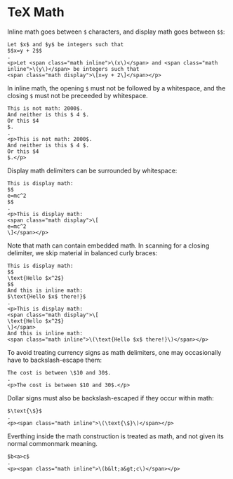 # TeX Math

Inline math goes between `$` characters, and display math
goes between `$$`:

```````````````````````````````` example
Let $x$ and $y$ be integers such that
$$x=y + 2$$
.
<p>Let <span class="math inline">\(x\)</span> and <span class="math inline">\(y\)</span> be integers such that
<span class="math display">\[x=y + 2\]</span></p>
````````````````````````````````

In inline math, the opening `$` must not be followed by
a whitespace, and the closing `$` must not be
preceeded by whitespace.

```````````````````````````````` example
This is not math: 2000$.
And neither is this $ 4 $.
Or this $4
$.
.
<p>This is not math: 2000$.
And neither is this $ 4 $.
Or this $4
$.</p>
````````````````````````````````

Display math delimiters can be surrounded by whitespace:

```````````````````````````````` example
This is display math:
$$
e=mc^2
$$
.
<p>This is display math:
<span class="math display">\[
e=mc^2
\]</span></p>
````````````````````````````````

Note that math can contain embedded math.  In scanning
for a closing delimiter, we skip material in balanced
curly braces:

```````````````````````````````` example
This is display math:
$$
\text{Hello $x^2$}
$$
And this is inline math:
$\text{Hello $x$ there!}$
.
<p>This is display math:
<span class="math display">\[
\text{Hello $x^2$}
\]</span>
And this is inline math:
<span class="math inline">\(\text{Hello $x$ there!}\)</span></p>
````````````````````````````````


To avoid treating currency signs as math delimiters,
one may occasionally have to backslash-escape them:

```````````````````````````````` example
The cost is between \$10 and 30$.
.
<p>The cost is between $10 and 30$.</p>
````````````````````````````````

Dollar signs must also be backslash-escaped if they
occur within math:

```````````````````````````````` example
$\text{\$}$
.
<p><span class="math inline">\(\text{\$}\)</span></p>
````````````````````````````````

Everthing inside the math construction is treated
as math, and not given its normal commonmark meaning.
```````````````````````````````` example
$b<a>c$
.
<p><span class="math inline">\(b&lt;a&gt;c\)</span></p>
````````````````````````````````
